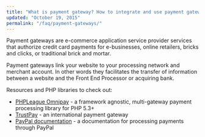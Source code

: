 ```yaml
---
title: "What is payment gateway? How to integrate and use payment gateways in PHP?"
updated: "October 19, 2015"
permalink: "/faq/payment-gateways/"
---
```


Payment gateways are e-commerce application service provider services that
authorize credit card payments for e-businesses, online retailers, bricks and
clicks, or traditional brick and mortar.

Payment gateways link your website to your processing network and merchant account.
In other words they facilitates the transfer of information between a website and
the Front End Processor or acquiring bank.

Resources and PHP libraries to check out:

* [PHPLeague Omnipay](https://github.com/thephpleague/omnipay) - a framework
  agnostic, multi-gateway payment processing library for PHP 5.3+
* [TrustPay](https://www.trustpay.eu/) - an international payment gateway
* [PayPal documentation](https://developer.paypal.com/docs/accept-payments/) - a
  documentation for processing payments through PayPal
